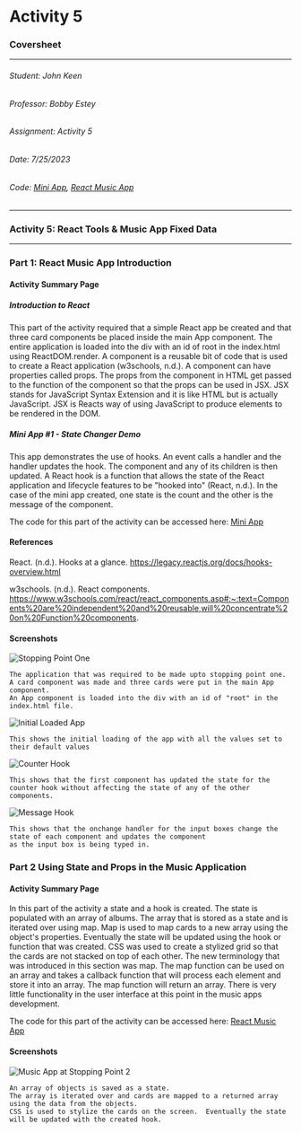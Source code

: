 # Activity 5

### Coversheet

---
###### Student: John Keen
###### Professor: Bobby Estey
###### Assignment: Activity 5
###### Date: 7/25/2023
###### Code: [Mini App](https://github.com/thunderblue1/statechanger), [React Music App](https://github.com/thunderblue1/music)

---

### Activity 5: React Tools & Music App Fixed Data

---

### Part 1: React Music App Introduction

#### Activity Summary Page

##### Introduction to React

This part of the activity required that a simple React app be created and that three card components be placed inside
the main App component.  The entire application is loaded into the div with an id of root in the index.html using ReactDOM.render.
A component is a reusable bit of code that is used to create a React application (w3schools, n.d.).
A component can have properties called props.  The props from the component in HTML get passed to the function of the component
so that the props can be used in JSX.  JSX stands for JavaScript Syntax Extension and it is like HTML but is actually JavaScript.
JSX is Reacts way of using JavaScript to produce elements to be rendered in the DOM.

##### Mini App #1 - State Changer Demo

This app demonstrates the use of hooks.  An event calls a handler and the handler updates the hook.  The component and 
any of its children is then updated.  A React hook is a function that allows the state of the React application and lifecycle features
to be "hooked into" (React, n.d.).  In the case of the mini app created,  one state is the count and the other is the message of the component.


The code for this part of the activity can be accessed here:
[Mini App](https://github.com/thunderblue1/statechanger)

#### References

React. (n.d.). Hooks at a glance. https://legacy.reactjs.org/docs/hooks-overview.html

w3schools. (n.d.). React components. https://www.w3schools.com/react/react_components.asp#:~:text=Components%20are%20independent%20and%20reusable,will%20concentrate%20on%20Function%20components.

#### Screenshots

![Stopping Point One](./Diagrams/StoppingPoint1.jpg)

    The application that was required to be made upto stopping point one.
    A card component was made and three cards were put in the main App component.
    An App component is loaded into the div with an id of "root" in the index.html file.

![Initial Loaded App](./Diagrams/InitialMiniApp.jpg)

    This shows the initial loading of the app with all the values set to their default values

![Counter Hook](./Diagrams/CounterHook.jpg)

    This shows that the first component has updated the state for the counter hook without affecting the state of any of the other components.

![Message Hook](./Diagrams/MessageHook.jpg)

    This shows that the onchange handler for the input boxes change the state of each component and updates the component
    as the input box is being typed in.

### Part 2 Using State and Props in the Music Application

#### Activity Summary Page

In this part of the activity a state and a hook is created.  The state is populated with an array of albums.
The array that is stored as a state and is iterated over using map.  Map is used to map cards to a new array using the object's properties.
Eventually the state will be updated using the hook or function that was created.  CSS was used to create a stylized grid so that the cards
are not stacked on top of each other.  The new terminology that was introduced in this section was map.  The map function can be used on an array
and takes a callback function that will process each element and store it into an array.  The map function will return an array.  There is very little functionality in the user interface at this point in the music apps development.


The code for this part of the activity can be accessed here:
[React Music App](https://github.com/thunderblue1/music)


#### Screenshots

![Music App at Stopping Point 2](./Diagrams/StoppingPoint2.jpg)

    An array of objects is saved as a state.
    The array is iterated over and cards are mapped to a returned array using the data from the objects.
    CSS is used to stylize the cards on the screen.  Eventually the state will be updated with the created hook.
